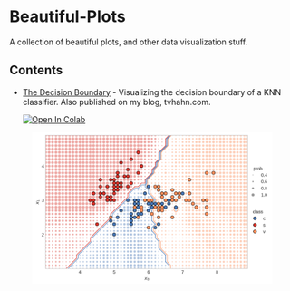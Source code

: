 # Beautiful-Plots
A collection of beautiful plots, and other data visualization stuff.



## Contents


   * [The Decision Boundary](https://github.com/tvhahn/Beautiful-Plots/blob/master/Decision%20Boundary/decision-boundary.ipynb) - Visualizing the decision boundary of a KNN classifier. Also published on my blog, tvhahn.com. 

      [![Open In Colab](https://colab.research.google.com/assets/colab-badge.svg)](https://colab.research.google.com/github/tvhahn/Beautiful-Plots/blob/master/Decision%20Boundary/decision-boundary.ipynb)

<div style="text-align: left; ">
<figure>
       <img src="./Decision Boundary/img/knn.png" alt="knn decision boundary plot" style="background:none; border:none; box-shadow:none; text-align:center" width="500px"/>
</figure>
 </div>